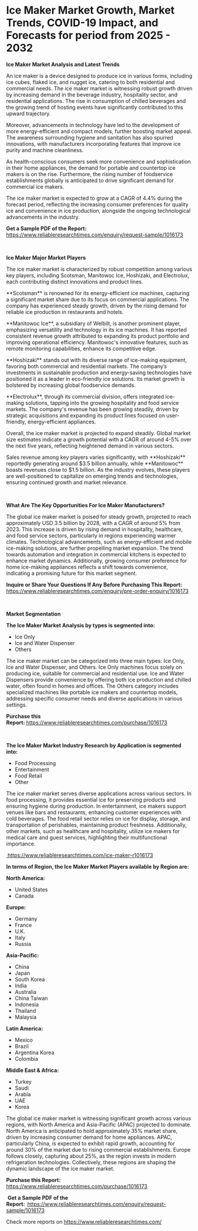 <p><h1>Ice Maker Market Growth, Market Trends, COVID-19 Impact, and Forecasts for period from 2025 - 2032</h1></p><p><strong>Ice Maker Market Analysis and Latest Trends</strong></p>
<p><p>An ice maker is a device designed to produce ice in various forms, including ice cubes, flaked ice, and nugget ice, catering to both residential and commercial needs. The ice maker market is witnessing robust growth driven by increasing demand in the beverage industry, hospitality sector, and residential applications. The rise in consumption of chilled beverages and the growing trend of hosting events have significantly contributed to this upward trajectory. </p><p>Moreover, advancements in technology have led to the development of more energy-efficient and compact models, further boosting market appeal. The awareness surrounding hygiene and sanitation has also spurred innovations, with manufacturers incorporating features that improve ice purity and machine cleanliness. </p><p>As health-conscious consumers seek more convenience and sophistication in their home appliances, the demand for portable and countertop ice makers is on the rise. Furthermore, the rising number of foodservice establishments globally is anticipated to drive significant demand for commercial ice makers. </p><p>The ice maker market is expected to grow at a CAGR of 4.4% during the forecast period, reflecting the increasing consumer preferences for quality ice and convenience in ice production, alongside the ongoing technological advancements in the industry.</p></p>
<p><strong>Get a Sample PDF of the Report:&nbsp;</strong> <a href="https://www.reliableresearchtimes.com/enquiry/request-sample/1016173?utm_campaign=3297&utm_medium=2&utm_source=Github&utm_content=ia&utm_term=11042025&utm_id=ice-maker">https://www.reliableresearchtimes.com/enquiry/request-sample/1016173</a></p>
<p>&nbsp;</p>
<p><strong>Ice Maker Major Market Players</strong></p>
<p><p>The ice maker market is characterized by robust competition among various key players, including Scotsman, Manitowoc Ice, Hoshizaki, and Electrolux, each contributing distinct innovations and product lines.</p><p>**Scotsman** is renowned for its energy-efficient ice machines, capturing a significant market share due to its focus on commercial applications. The company has experienced steady growth, driven by the rising demand for reliable ice production in restaurants and hotels.</p><p>**Manitowoc Ice**, a subsidiary of Welbilt, is another prominent player, emphasizing versatility and technology in its ice machines. It has reported consistent revenue growth attributed to expanding its product portfolio and improving operational efficiency. Manitowoc's innovative features, such as remote monitoring capabilities, enhance its competitive edge.</p><p>**Hoshizaki** stands out with its diverse range of ice-making equipment, favoring both commercial and residential markets. The company’s investments in sustainable production and energy-saving technologies have positioned it as a leader in eco-friendly ice solutions. Its market growth is bolstered by increasing global foodservice demands.</p><p>**Electrolux**, through its commercial division, offers integrated ice-making solutions, tapping into the growing hospitality and food service markets. The company's revenue has been growing steadily, driven by strategic acquisitions and expanding its product lines focused on user-friendly, energy-efficient appliances.</p><p>Overall, the ice maker market is projected to expand steadily. Global market size estimates indicate a growth potential with a CAGR of around 4-5% over the next five years, reflecting heightened demand in various sectors.</p><p>Sales revenue among key players varies significantly, with **Hoshizaki** reportedly generating around $3.5 billion annually, while **Manitowoc** boasts revenues close to $1.5 billion. As the industry evolves, these players are well-positioned to capitalize on emerging trends and technologies, ensuring continued growth and market relevance.</p></p>
<p>&nbsp;</p>
<p><strong>What Are The Key Opportunities For Ice Maker Manufacturers?</strong></p>
<p><p>The global ice maker market is poised for steady growth, projected to reach approximately USD 3.5 billion by 2028, with a CAGR of around 5% from 2023. This increase is driven by rising demand in hospitality, healthcare, and food service sectors, particularly in regions experiencing warmer climates. Technological advancements, such as energy-efficient and mobile ice-making solutions, are further propelling market expansion. The trend towards automation and integration in commercial kitchens is expected to enhance market dynamics. Additionally, growing consumer preference for home ice-making appliances reflects a shift towards convenience, indicating a promising future for this market segment.</p></p>
<p><strong>Inquire or Share Your Questions If Any Before Purchasing This Report:</strong> <a href="https://www.reliableresearchtimes.com/enquiry/pre-order-enquiry/1016173?utm_campaign=3297&utm_medium=2&utm_source=Github&utm_content=ia&utm_term=11042025&utm_id=ice-maker">https://www.reliableresearchtimes.com/enquiry/pre-order-enquiry/1016173</a></p>
<p>&nbsp;</p>
<p><strong>Market Segmentation</strong></p>
<p><strong>The Ice Maker Market Analysis by types is segmented into:</strong></p>
<p><ul><li>Ice Only</li><li>Ice and Water Dispenser</li><li>Others</li></ul></p>
<p><p>The ice maker market can be categorized into three main types: Ice Only, Ice and Water Dispenser, and Others. Ice Only machines focus solely on producing ice, suitable for commercial and residential use. Ice and Water Dispensers provide convenience by offering both ice production and chilled water, often found in homes and offices. The Others category includes specialized machines like portable ice makers and countertop models, addressing specific consumer needs and diverse applications in various settings.</p></p>
<p><strong>Purchase this Report:&nbsp;</strong><a href="https://www.reliableresearchtimes.com/purchase/1016173?utm_campaign=3297&utm_medium=2&utm_source=Github&utm_content=ia&utm_term=11042025&utm_id=ice-maker">https://www.reliableresearchtimes.com/purchase/1016173</a></p>
<p>&nbsp;</p>
<p><strong>The Ice Maker Market Industry Research by Application is segmented into:</strong></p>
<p><ul><li>Food Processing</li><li>Entertainment</li><li>Food Retail</li><li>Other</li></ul></p>
<p><p>The ice maker market serves diverse applications across various sectors. In food processing, it provides essential ice for preserving products and ensuring hygiene during production. In entertainment, ice makers support venues like bars and restaurants, enhancing customer experiences with cold beverages. The food retail sector relies on ice for display, storage, and transportation of perishables, maintaining product freshness. Additionally, other markets, such as healthcare and hospitality, utilize ice makers for medical care and guest services, highlighting their multifunctional importance.</p></p>
<p><a href="https://www.reliableresearchtimes.com/ice-maker-r1016173?utm_campaign=3297&utm_medium=2&utm_source=Github&utm_content=ia&utm_term=11042025&utm_id=ice-maker">&nbsp;https://www.reliableresearchtimes.com/ice-maker-r1016173</a></p>
<p><strong>In terms of Region, the Ice Maker Market Players available by Region are:</strong></p>
<p>
    <p> <strong> North America: </strong>
        <ul>
            <li>United States</li>
            <li>Canada</li>
        </ul>
        </p> 
    <p> <strong> Europe: </strong>
        <ul>
            <li>Germany</li>
            <li>France</li>
            <li>U.K.</li>
            <li>Italy</li>
            <li>Russia</li>
        </ul>
        </p> 
    <p> <strong> Asia-Pacific: </strong>
        <ul>
            <li>China</li>
            <li>Japan</li>
            <li>South Korea</li>
            <li>India</li>
            <li>Australia</li>
            <li>China Taiwan</li>
            <li>Indonesia</li>
            <li>Thailand</li>
            <li>Malaysia</li>
        </ul>
        </p> 
    <p> <strong> Latin America: </strong>
        <ul>
            <li>Mexico</li>
            <li>Brazil</li>
            <li>Argentina Korea</li>
            <li>Colombia</li>
        </ul>
        </p> 
    <p> <strong> Middle East & Africa: </strong>
        <ul>
            <li>Turkey</li>
            <li>Saudi</li>
            <li>Arabia</li>
            <li>UAE</li>
            <li>Korea</li>
        </ul>
    </p>
    </p>
<p><p>The global ice maker market is witnessing significant growth across various regions, with North America and Asia-Pacific (APAC) projected to dominate. North America is anticipated to hold approximately 35% market share, driven by increasing consumer demand for home appliances. APAC, particularly China, is expected to exhibit rapid growth, accounting for around 30% of the market due to rising commercial establishments. Europe follows closely, capturing about 25%, as the region invests in modern refrigeration technologies. Collectively, these regions are shaping the dynamic landscape of the ice maker market.</p></p>
<p><strong>Purchase this Report: </strong><a href="https://www.reliableresearchtimes.com/purchase/1016173?utm_campaign=3297&utm_medium=2&utm_source=Github&utm_content=ia&utm_term=11042025&utm_id=ice-maker">https://www.reliableresearchtimes.com/purchase/1016173</a></p>
<p>&nbsp;<strong>Get a Sample PDF of the Report:&nbsp;&nbsp;</strong><a href="https://www.reliableresearchtimes.com/enquiry/request-sample/1016173?utm_campaign=3297&utm_medium=2&utm_source=Github&utm_content=ia&utm_term=11042025&utm_id=ice-maker">https://www.reliableresearchtimes.com/enquiry/request-sample/1016173</a></p>
<p><strong></strong></p>
<p>Check more reports on <a href="https://www.reliableresearchtimes.com/?utm_campaign=3297&utm_medium=2&utm_source=Github&utm_content=ia&utm_term=11042025&utm_id=ice-maker">https://www.reliableresearchtimes.com/</a></p>
